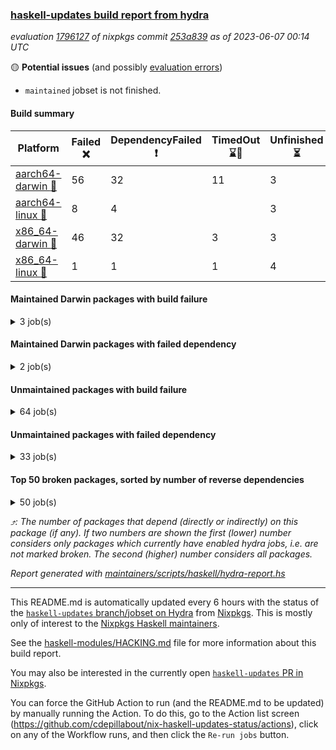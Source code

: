 ### [haskell-updates build report from hydra](https://hydra.nixos.org/jobset/nixpkgs/haskell-updates)
*evaluation [1796127](https://hydra.nixos.org/eval/1796127) of nixpkgs commit [253a839](https://github.com/NixOS/nixpkgs/commits/253a839c4ebbd45d402bbc4318512a5f0d9d5251) as of 2023-06-07 00:14 UTC*

:yellow_circle: **Potential issues** (and possibly [evaluation errors](https://hydra.nixos.org/jobset/nixpkgs/haskell-updates))
  * `maintained` jobset is not finished.

#### Build summary

 | Platform | Failed :x: | DependencyFailed :heavy_exclamation_mark: | TimedOut :hourglass::no_entry_sign: | Unfinished :hourglass_flowing_sand: | Success :heavy_check_mark: | 
 | --- | --- | --- | --- | --- | --- | 
 | [aarch64-darwin :green_apple:](https://hydra.nixos.org/eval/1796127?filter=.aarch64-darwin) | 56 | 32 | 11 | 3 | 6416 | 
 | [aarch64-linux :iphone:](https://hydra.nixos.org/eval/1796127?filter=.aarch64-linux) | 8 | 4 |  | 3 | 6580 | 
 | [x86_64-darwin :apple:](https://hydra.nixos.org/eval/1796127?filter=.x86_64-darwin) | 46 | 32 | 3 | 3 | 6445 | 
 | [x86_64-linux :penguin:](https://hydra.nixos.org/eval/1796127?filter=.x86_64-linux) | 1 | 1 | 1 | 4 | 6629 | 
#### Maintained Darwin packages with build failure
<details><summary>3 job(s) </summary>

- [ ] [gitit](https://hydra.nixos.org/eval/1796127?filter=gitit) @Profpatsch @sternenseemann
  - [[:green_apple::x:]](https://hydra.nixos.org/build/223231305) [[:apple::heavy_check_mark:]](https://hydra.nixos.org/build/223224932) [toplevel](https://hydra.nixos.org/eval/1796127?filter=gitit)
  - [[:green_apple::heavy_check_mark:]](https://hydra.nixos.org/build/223232561) [[:apple::heavy_check_mark:]](https://hydra.nixos.org/build/223235831) [haskellPackages](https://hydra.nixos.org/eval/1796127?filter=haskellPackages.gitit)
</details>

#### Maintained Darwin packages with failed dependency
<details><summary>2 job(s) </summary>

- [ ] [[:green_apple::heavy_exclamation_mark:]](https://hydra.nixos.org/build/223238238) [[:apple::heavy_exclamation_mark:]](https://hydra.nixos.org/build/223241295) [haskellPackages.ghc-vis](https://hydra.nixos.org/eval/1796127?filter=haskellPackages.ghc-vis) @dalpd
- [ ] [[:green_apple::heavy_exclamation_mark:]](https://hydra.nixos.org/build/223237758) [[:apple::heavy_exclamation_mark:]](https://hydra.nixos.org/build/223232386) [haskellPackages.typed-spreadsheet](https://hydra.nixos.org/eval/1796127?filter=haskellPackages.typed-spreadsheet) @Gabriella439
</details>

#### Unmaintained packages with build failure
<details><summary>64 job(s) </summary>

- [ ] [[:green_apple::x:]](https://hydra.nixos.org/build/223224904) [[:iphone::x:]](https://hydra.nixos.org/build/223237227) [[:apple::heavy_check_mark:]](https://hydra.nixos.org/build/223225194) [[:penguin::heavy_check_mark:]](https://hydra.nixos.org/build/223229453) [haskellPackages.hw-simd](https://hydra.nixos.org/eval/1796127?filter=haskellPackages.hw-simd)  :arrow_heading_up: 1 | 8
- [ ] [[:green_apple::x:]](https://hydra.nixos.org/build/223232557) [[:iphone::heavy_check_mark:]](https://hydra.nixos.org/build/223246172) [[:apple::x:]](https://hydra.nixos.org/build/223223347) [[:penguin::heavy_check_mark:]](https://hydra.nixos.org/build/223233101) [haskellPackages.inline-r](https://hydra.nixos.org/eval/1796127?filter=haskellPackages.inline-r)  :arrow_heading_up: 1 | 4
- [ ] [[:green_apple::x:]](https://hydra.nixos.org/build/223223952) [[:iphone::x:]](https://hydra.nixos.org/build/223224407) [[:apple::x:]](https://hydra.nixos.org/build/223237898) [[:penguin::x:]](https://hydra.nixos.org/build/223222399) [haskellPackages.libssh2](https://hydra.nixos.org/eval/1796127?filter=haskellPackages.libssh2)  :arrow_heading_up: 1 | 2
- [ ] [[:green_apple::heavy_check_mark:]](https://hydra.nixos.org/build/223227056) [[:iphone::x:]](https://hydra.nixos.org/build/223243089) [[:apple::heavy_check_mark:]](https://hydra.nixos.org/build/223233281) [[:penguin::heavy_check_mark:]](https://hydra.nixos.org/build/223227761) [haskellPackages.long-double](https://hydra.nixos.org/eval/1796127?filter=haskellPackages.long-double)  :arrow_heading_up: 1 | 2
- [ ] [[:green_apple::x:]](https://hydra.nixos.org/build/223232069) [[:iphone::heavy_check_mark:]](https://hydra.nixos.org/build/223239114) [[:apple::x:]](https://hydra.nixos.org/build/223246223) [[:penguin::heavy_check_mark:]](https://hydra.nixos.org/build/223233350) [haskellPackages.posix-socket](https://hydra.nixos.org/eval/1796127?filter=haskellPackages.posix-socket)  :arrow_heading_up: 1 | 2
- [ ] [[:green_apple::x:]](https://hydra.nixos.org/build/223233907) [[:iphone::heavy_check_mark:]](https://hydra.nixos.org/build/223231318) [[:apple::x:]](https://hydra.nixos.org/build/223238534) [[:penguin::heavy_check_mark:]](https://hydra.nixos.org/build/223244981) [haskellPackages.gi-gdkx11](https://hydra.nixos.org/eval/1796127?filter=haskellPackages.gi-gdkx11)  :arrow_heading_up: 1 | 1
- [ ] [[:green_apple::heavy_check_mark:]](https://hydra.nixos.org/build/223227172) [[:iphone::x:]](https://hydra.nixos.org/build/223236701) [[:apple::heavy_check_mark:]](https://hydra.nixos.org/build/223224081) [[:penguin::heavy_check_mark:]](https://hydra.nixos.org/build/223238556) [haskellPackages.nlopt-haskell](https://hydra.nixos.org/eval/1796127?filter=haskellPackages.nlopt-haskell)  :arrow_heading_up: 1 | 1
- [ ] [[:green_apple::x:]](https://hydra.nixos.org/build/223241937) [[:iphone::heavy_check_mark:]](https://hydra.nixos.org/build/223240689) [[:apple::x:]](https://hydra.nixos.org/build/223242690) [[:penguin::heavy_check_mark:]](https://hydra.nixos.org/build/223245040) [haskellPackages.openal-ffi](https://hydra.nixos.org/eval/1796127?filter=haskellPackages.openal-ffi)  :arrow_heading_up: 1 | 1
- [ ] [[:apple::x:]](https://hydra.nixos.org/build/223241910) [[:penguin::heavy_check_mark:]](https://hydra.nixos.org/build/223226766) [haskellPackages.swisstable](https://hydra.nixos.org/eval/1796127?filter=haskellPackages.swisstable)  :arrow_heading_up: 1 | 1
- [ ] [[:green_apple::heavy_check_mark:]](https://hydra.nixos.org/build/223234712) [[:iphone::x:]](https://hydra.nixos.org/build/223224807) [[:apple::heavy_check_mark:]](https://hydra.nixos.org/build/223235613) [[:penguin::heavy_check_mark:]](https://hydra.nixos.org/build/223230251) [haskellPackages.freetype2](https://hydra.nixos.org/eval/1796127?filter=haskellPackages.freetype2)  :arrow_heading_up: 0 | 11
- [ ] [[:green_apple::x:]](https://hydra.nixos.org/build/223245646) [[:iphone::heavy_check_mark:]](https://hydra.nixos.org/build/223235009) [[:apple::x:]](https://hydra.nixos.org/build/223222495) [[:penguin::heavy_check_mark:]](https://hydra.nixos.org/build/223229868) [haskellPackages.llvm-tf](https://hydra.nixos.org/eval/1796127?filter=haskellPackages.llvm-tf)  :arrow_heading_up: 0 | 6
- [ ] [[:green_apple::x:]](https://hydra.nixos.org/build/223242425) [[:iphone::heavy_check_mark:]](https://hydra.nixos.org/build/223237940) [[:apple::x:]](https://hydra.nixos.org/build/223246411) [[:penguin::heavy_check_mark:]](https://hydra.nixos.org/build/223223156) [haskellPackages.pipes-zlib](https://hydra.nixos.org/eval/1796127?filter=haskellPackages.pipes-zlib)  :arrow_heading_up: 0 | 5
- [ ] [[:green_apple::x:]](https://hydra.nixos.org/build/223236181) [[:iphone::heavy_check_mark:]](https://hydra.nixos.org/build/223238183) [[:apple::heavy_check_mark:]](https://hydra.nixos.org/build/223233022) [[:penguin::heavy_check_mark:]](https://hydra.nixos.org/build/223243001) [haskellPackages.folds](https://hydra.nixos.org/eval/1796127?filter=haskellPackages.folds)  :arrow_heading_up: 0 | 3
- [ ] [[:green_apple::x:]](https://hydra.nixos.org/build/223227531) [[:iphone::x:]](https://hydra.nixos.org/build/223235419) [[:apple::heavy_check_mark:]](https://hydra.nixos.org/build/223224643) [[:penguin::heavy_check_mark:]](https://hydra.nixos.org/build/223234321) [haskellPackages.picosat](https://hydra.nixos.org/eval/1796127?filter=haskellPackages.picosat)  :arrow_heading_up: 0 | 3
- [ ] [[:green_apple::x:]](https://hydra.nixos.org/build/223233111) [[:iphone::heavy_check_mark:]](https://hydra.nixos.org/build/223240978) [[:apple::heavy_check_mark:]](https://hydra.nixos.org/build/223232330) [[:penguin::heavy_check_mark:]](https://hydra.nixos.org/build/223241187) [haskellPackages.LibZip](https://hydra.nixos.org/eval/1796127?filter=haskellPackages.LibZip)  :arrow_heading_up: 0 | 2
- [ ] [[:green_apple::heavy_check_mark:]](https://hydra.nixos.org/build/223235882) [[:iphone::heavy_check_mark:]](https://hydra.nixos.org/build/223233652) [[:apple::x:]](https://hydra.nixos.org/build/223225676) [[:penguin::heavy_check_mark:]](https://hydra.nixos.org/build/223233150) [haskellPackages.quic](https://hydra.nixos.org/eval/1796127?filter=haskellPackages.quic)  :arrow_heading_up: 0 | 2
- [ ] [[:green_apple::x:]](https://hydra.nixos.org/build/223223846) [[:iphone::heavy_check_mark:]](https://hydra.nixos.org/build/223224985) [[:apple::heavy_check_mark:]](https://hydra.nixos.org/build/223240603) [[:penguin::heavy_check_mark:]](https://hydra.nixos.org/build/223240642) [haskellPackages.rocksdb-haskell](https://hydra.nixos.org/eval/1796127?filter=haskellPackages.rocksdb-haskell)  :arrow_heading_up: 0 | 2
- [ ] [[:green_apple::x:]](https://hydra.nixos.org/build/223222830) [[:iphone::heavy_check_mark:]](https://hydra.nixos.org/build/223242385) [[:apple::x:]](https://hydra.nixos.org/build/223235762) [[:penguin::heavy_check_mark:]](https://hydra.nixos.org/build/223239920) [haskellPackages.hamid](https://hydra.nixos.org/eval/1796127?filter=haskellPackages.hamid)  :arrow_heading_up: 0 | 1
- [ ] [[:green_apple::heavy_check_mark:]](https://hydra.nixos.org/build/223235404) [[:iphone::heavy_check_mark:]](https://hydra.nixos.org/build/223249099) [[:apple::x:]](https://hydra.nixos.org/build/223232922) [[:penguin::heavy_check_mark:]](https://hydra.nixos.org/build/223225144) [haskellPackages.hmatrix-morpheus](https://hydra.nixos.org/eval/1796127?filter=haskellPackages.hmatrix-morpheus)  :arrow_heading_up: 0 | 1
- [ ] [[:green_apple::x:]](https://hydra.nixos.org/build/223249047) [[:iphone::heavy_check_mark:]](https://hydra.nixos.org/build/223231692) [[:apple::x:]](https://hydra.nixos.org/build/223231208) [[:penguin::heavy_check_mark:]](https://hydra.nixos.org/build/223249310) [haskellPackages.huckleberry](https://hydra.nixos.org/eval/1796127?filter=haskellPackages.huckleberry)  :arrow_heading_up: 0 | 1
- [ ] [[:green_apple::x:]](https://hydra.nixos.org/build/223242312) [[:iphone::heavy_check_mark:]](https://hydra.nixos.org/build/223242844) [[:apple::x:]](https://hydra.nixos.org/build/223233331) [[:penguin::heavy_check_mark:]](https://hydra.nixos.org/build/223245314) [haskellPackages.select](https://hydra.nixos.org/eval/1796127?filter=haskellPackages.select)  :arrow_heading_up: 0 | 1
- [ ] [[:green_apple::x:]](https://hydra.nixos.org/build/223241281) [[:iphone::heavy_check_mark:]](https://hydra.nixos.org/build/223231894) [[:apple::x:]](https://hydra.nixos.org/build/223238835) [[:penguin::heavy_check_mark:]](https://hydra.nixos.org/build/223246538) [haskellPackages.sysinfo](https://hydra.nixos.org/eval/1796127?filter=haskellPackages.sysinfo)  :arrow_heading_up: 0 | 1
- [ ] [[:green_apple::heavy_check_mark:]](https://hydra.nixos.org/build/223234256) [[:iphone::heavy_check_mark:]](https://hydra.nixos.org/build/223227762) [[:apple::x:]](https://hydra.nixos.org/build/223229133) [[:penguin::heavy_check_mark:]](https://hydra.nixos.org/build/223236134) [haskellPackages.FractalArt](https://hydra.nixos.org/eval/1796127?filter=haskellPackages.FractalArt) 
- [ ] [[:green_apple::heavy_check_mark:]](https://hydra.nixos.org/build/223247097) [[:iphone::x:]](https://hydra.nixos.org/build/223247134) [[:apple::heavy_check_mark:]](https://hydra.nixos.org/build/223224626) [[:penguin::heavy_check_mark:]](https://hydra.nixos.org/build/223228947) [haskellPackages.HsASA](https://hydra.nixos.org/eval/1796127?filter=haskellPackages.HsASA) 
- [ ] [[:green_apple::x:]](https://hydra.nixos.org/build/223226029) [[:iphone::heavy_check_mark:]](https://hydra.nixos.org/build/223223949) [[:apple::x:]](https://hydra.nixos.org/build/223248294) [[:penguin::heavy_check_mark:]](https://hydra.nixos.org/build/223236857) [haskellPackages.al](https://hydra.nixos.org/eval/1796127?filter=haskellPackages.al) 
- [ ] [[:green_apple::x:]](https://hydra.nixos.org/build/223239759) [[:iphone::heavy_check_mark:]](https://hydra.nixos.org/build/223234270) [[:apple::heavy_check_mark:]](https://hydra.nixos.org/build/223231624) [[:penguin::heavy_check_mark:]](https://hydra.nixos.org/build/223238615) [haskellPackages.env-extra](https://hydra.nixos.org/eval/1796127?filter=haskellPackages.env-extra) 
- [ ] [[:green_apple::x:]](https://hydra.nixos.org/build/223243788) [[:iphone::heavy_check_mark:]](https://hydra.nixos.org/build/223236921) [[:apple::x:]](https://hydra.nixos.org/build/223248610) [[:penguin::heavy_check_mark:]](https://hydra.nixos.org/build/223224372) [haskellPackages.epub-tools](https://hydra.nixos.org/eval/1796127?filter=haskellPackages.epub-tools) 
- [ ] [[:green_apple::x:]](https://hydra.nixos.org/build/223238325) [[:iphone::heavy_check_mark:]](https://hydra.nixos.org/build/223224440) [[:apple::heavy_check_mark:]](https://hydra.nixos.org/build/223234729) [[:penguin::heavy_check_mark:]](https://hydra.nixos.org/build/223223909) [haskellPackages.executable-hash](https://hydra.nixos.org/eval/1796127?filter=haskellPackages.executable-hash) 
- [ ] [[:green_apple::x:]](https://hydra.nixos.org/build/223241919) [[:iphone::heavy_check_mark:]](https://hydra.nixos.org/build/223233967) [[:apple::x:]](https://hydra.nixos.org/build/223240148) [[:penguin::heavy_check_mark:]](https://hydra.nixos.org/build/223247035) [haskellPackages.float128](https://hydra.nixos.org/eval/1796127?filter=haskellPackages.float128) 
- [ ] [[:green_apple::x:]](https://hydra.nixos.org/build/223241893) [[:iphone::heavy_check_mark:]](https://hydra.nixos.org/build/223235532) [[:apple::x:]](https://hydra.nixos.org/build/223226414) [[:penguin::heavy_check_mark:]](https://hydra.nixos.org/build/223245624) [haskellPackages.fudgets](https://hydra.nixos.org/eval/1796127?filter=haskellPackages.fudgets) 
- [ ] [[:green_apple::x:]](https://hydra.nixos.org/build/223241642) [[:iphone::heavy_check_mark:]](https://hydra.nixos.org/build/223242452) [[:apple::x:]](https://hydra.nixos.org/build/223222703) [[:penguin::heavy_check_mark:]](https://hydra.nixos.org/build/223247092) [haskellPackages.gerrit](https://hydra.nixos.org/eval/1796127?filter=haskellPackages.gerrit) 
- [ ] [[:green_apple::x:]](https://hydra.nixos.org/build/223242627) [[:apple::x:]](https://hydra.nixos.org/build/223223586) [haskellPackages.gi-gtkosxapplication](https://hydra.nixos.org/eval/1796127?filter=haskellPackages.gi-gtkosxapplication) 
- [ ] [[:green_apple::x:]](https://hydra.nixos.org/build/223224701) [[:iphone::heavy_check_mark:]](https://hydra.nixos.org/build/223232380) [[:apple::x:]](https://hydra.nixos.org/build/223239865) [[:penguin::heavy_check_mark:]](https://hydra.nixos.org/build/223247584) [haskellPackages.highlight](https://hydra.nixos.org/eval/1796127?filter=haskellPackages.highlight) 
- [ ] [[:green_apple::x:]](https://hydra.nixos.org/build/223245599) [[:iphone::heavy_check_mark:]](https://hydra.nixos.org/build/223237958) [[:apple::x:]](https://hydra.nixos.org/build/223243018) [[:penguin::heavy_check_mark:]](https://hydra.nixos.org/build/223226255) [haskellPackages.hinotify-conduit](https://hydra.nixos.org/eval/1796127?filter=haskellPackages.hinotify-conduit) 
- [ ] [[:green_apple::x:]](https://hydra.nixos.org/build/223246441) [[:iphone::heavy_check_mark:]](https://hydra.nixos.org/build/223247044) [[:apple::x:]](https://hydra.nixos.org/build/223234201) [[:penguin::heavy_check_mark:]](https://hydra.nixos.org/build/223234375) [haskellPackages.hsshellscript](https://hydra.nixos.org/eval/1796127?filter=haskellPackages.hsshellscript) 
- [ ] [[:green_apple::x:]](https://hydra.nixos.org/build/223228571) [[:iphone::heavy_check_mark:]](https://hydra.nixos.org/build/223235989) [[:apple::x:]](https://hydra.nixos.org/build/223230154) [[:penguin::heavy_check_mark:]](https://hydra.nixos.org/build/223226522) [haskellPackages.hssourceinfo](https://hydra.nixos.org/eval/1796127?filter=haskellPackages.hssourceinfo) 
- [ ] [[:green_apple::x:]](https://hydra.nixos.org/build/223246864) [[:iphone::heavy_check_mark:]](https://hydra.nixos.org/build/223233299) [[:apple::x:]](https://hydra.nixos.org/build/223232865) [[:penguin::heavy_check_mark:]](https://hydra.nixos.org/build/223245049) [haskellPackages.hunspell-hs](https://hydra.nixos.org/eval/1796127?filter=haskellPackages.hunspell-hs) 
- [ ] [[:apple::x:]](https://hydra.nixos.org/build/223234233) [[:penguin::heavy_check_mark:]](https://hydra.nixos.org/build/223244475) [haskellPackages.inline-asm](https://hydra.nixos.org/eval/1796127?filter=haskellPackages.inline-asm) 
- [ ] [[:green_apple::x:]](https://hydra.nixos.org/build/223230887) [[:iphone::heavy_check_mark:]](https://hydra.nixos.org/build/223246836) [[:apple::x:]](https://hydra.nixos.org/build/223240445) [[:penguin::heavy_check_mark:]](https://hydra.nixos.org/build/223224234) [haskellPackages.interprocess](https://hydra.nixos.org/eval/1796127?filter=haskellPackages.interprocess) 
- [ ] [[:green_apple::x:]](https://hydra.nixos.org/build/223222706) [[:iphone::heavy_check_mark:]](https://hydra.nixos.org/build/223240527) [[:apple::x:]](https://hydra.nixos.org/build/223247631) [[:penguin::heavy_check_mark:]](https://hydra.nixos.org/build/223229276) [haskellPackages.ipcvar](https://hydra.nixos.org/eval/1796127?filter=haskellPackages.ipcvar) 
- [ ] [[:green_apple::x:]](https://hydra.nixos.org/build/223248027) [[:apple::x:]](https://hydra.nixos.org/build/223234852) [haskellPackages.kqueue](https://hydra.nixos.org/eval/1796127?filter=haskellPackages.kqueue) 
- [ ] [[:green_apple::x:]](https://hydra.nixos.org/build/223234285) [[:iphone::heavy_check_mark:]](https://hydra.nixos.org/build/223239660) [[:apple::heavy_check_mark:]](https://hydra.nixos.org/build/223242836) [[:penguin::heavy_check_mark:]](https://hydra.nixos.org/build/223237745) [haskellPackages.leveldb-haskell-fork](https://hydra.nixos.org/eval/1796127?filter=haskellPackages.leveldb-haskell-fork) 
- [ ] [[:green_apple::x:]](https://hydra.nixos.org/build/223241627) [[:iphone::heavy_check_mark:]](https://hydra.nixos.org/build/223226782) [[:apple::x:]](https://hydra.nixos.org/build/223232602) [[:penguin::heavy_check_mark:]](https://hydra.nixos.org/build/223222272) [haskellPackages.linux-framebuffer](https://hydra.nixos.org/eval/1796127?filter=haskellPackages.linux-framebuffer) 
- [ ] [[:green_apple::x:]](https://hydra.nixos.org/build/223230236) [[:iphone::heavy_check_mark:]](https://hydra.nixos.org/build/223241190) [[:apple::x:]](https://hydra.nixos.org/build/223224743) [[:penguin::heavy_check_mark:]](https://hydra.nixos.org/build/223232953) [haskellPackages.mediawiki2latex](https://hydra.nixos.org/eval/1796127?filter=haskellPackages.mediawiki2latex) 
- [ ] [[:green_apple::x:]](https://hydra.nixos.org/build/223240967) [[:iphone::heavy_check_mark:]](https://hydra.nixos.org/build/223238783) [[:apple::x:]](https://hydra.nixos.org/build/223236990) [[:penguin::heavy_check_mark:]](https://hydra.nixos.org/build/223245683) [haskellPackages.memzero](https://hydra.nixos.org/eval/1796127?filter=haskellPackages.memzero) 
- [ ] [[:green_apple::x:]](https://hydra.nixos.org/build/223249343) [[:iphone::heavy_check_mark:]](https://hydra.nixos.org/build/223235502) [[:apple::x:]](https://hydra.nixos.org/build/223243440) [[:penguin::heavy_check_mark:]](https://hydra.nixos.org/build/223233630) [haskellPackages.nix-serve-ng](https://hydra.nixos.org/eval/1796127?filter=haskellPackages.nix-serve-ng) 
- [ ] [[:green_apple::x:]](https://hydra.nixos.org/build/223239768) [[:iphone::heavy_check_mark:]](https://hydra.nixos.org/build/223242091) [[:apple::heavy_check_mark:]](https://hydra.nixos.org/build/223238816) [[:penguin::heavy_check_mark:]](https://hydra.nixos.org/build/223230595) [haskellPackages.perceptual-hash](https://hydra.nixos.org/eval/1796127?filter=haskellPackages.perceptual-hash) 
- [ ] [[:green_apple::x:]](https://hydra.nixos.org/build/223231942) [[:iphone::heavy_check_mark:]](https://hydra.nixos.org/build/223244419) [[:apple::heavy_check_mark:]](https://hydra.nixos.org/build/223246437) [[:penguin::heavy_check_mark:]](https://hydra.nixos.org/build/223247938) [haskellPackages.persistent-pagination](https://hydra.nixos.org/eval/1796127?filter=haskellPackages.persistent-pagination) 
- [ ] [[:green_apple::x:]](https://hydra.nixos.org/build/223242115) [[:iphone::heavy_check_mark:]](https://hydra.nixos.org/build/223239423) [[:apple::x:]](https://hydra.nixos.org/build/223245724) [[:penguin::heavy_check_mark:]](https://hydra.nixos.org/build/223246289) [haskellPackages.phatsort](https://hydra.nixos.org/eval/1796127?filter=haskellPackages.phatsort) 
- [ ] [[:green_apple::x:]](https://hydra.nixos.org/build/223229323) [[:iphone::heavy_check_mark:]](https://hydra.nixos.org/build/223229865) [[:apple::x:]](https://hydra.nixos.org/build/223231569) [[:penguin::heavy_check_mark:]](https://hydra.nixos.org/build/223228183) [haskellPackages.ping-wrapper](https://hydra.nixos.org/eval/1796127?filter=haskellPackages.ping-wrapper) 
- [ ] [[:green_apple::x:]](https://hydra.nixos.org/build/223236091) [[:iphone::heavy_check_mark:]](https://hydra.nixos.org/build/223224823) [[:apple::x:]](https://hydra.nixos.org/build/223238831) [[:penguin::heavy_check_mark:]](https://hydra.nixos.org/build/223238769) [haskellPackages.posix-timer](https://hydra.nixos.org/eval/1796127?filter=haskellPackages.posix-timer) 
- [ ] [[:green_apple::x:]](https://hydra.nixos.org/build/223225838) [[:iphone::heavy_check_mark:]](https://hydra.nixos.org/build/223230062) [[:apple::x:]](https://hydra.nixos.org/build/223226518) [[:penguin::heavy_check_mark:]](https://hydra.nixos.org/build/223238011) [haskellPackages.procex](https://hydra.nixos.org/eval/1796127?filter=haskellPackages.procex) 
- [ ] [[:green_apple::x:]](https://hydra.nixos.org/build/223224630) [[:iphone::heavy_check_mark:]](https://hydra.nixos.org/build/223244070) [[:apple::x:]](https://hydra.nixos.org/build/223240853) [[:penguin::heavy_check_mark:]](https://hydra.nixos.org/build/223237480) [haskellPackages.pthread](https://hydra.nixos.org/eval/1796127?filter=haskellPackages.pthread) 
- [ ] [[:green_apple::x:]](https://hydra.nixos.org/build/223240827) [[:iphone::heavy_check_mark:]](https://hydra.nixos.org/build/223236064) [[:apple::x:]](https://hydra.nixos.org/build/223247778) [[:penguin::heavy_check_mark:]](https://hydra.nixos.org/build/223226069) [haskellPackages.sandwich-webdriver](https://hydra.nixos.org/eval/1796127?filter=haskellPackages.sandwich-webdriver) 
- [ ] [[:green_apple::x:]](https://hydra.nixos.org/build/223222259) [[:iphone::heavy_check_mark:]](https://hydra.nixos.org/build/223242132) [[:apple::x:]](https://hydra.nixos.org/build/223234438) [[:penguin::heavy_check_mark:]](https://hydra.nixos.org/build/223245230) [haskellPackages.servant-serialization](https://hydra.nixos.org/eval/1796127?filter=haskellPackages.servant-serialization) 
- [ ] [[:green_apple::x:]](https://hydra.nixos.org/build/223241850) [[:iphone::heavy_check_mark:]](https://hydra.nixos.org/build/223222530) [[:apple::heavy_check_mark:]](https://hydra.nixos.org/build/223231737) [[:penguin::heavy_check_mark:]](https://hydra.nixos.org/build/223246998) [haskellPackages.shared-memory](https://hydra.nixos.org/eval/1796127?filter=haskellPackages.shared-memory) 
- [ ] [[:green_apple::x:]](https://hydra.nixos.org/build/223237681) [[:iphone::heavy_check_mark:]](https://hydra.nixos.org/build/223238204) [[:apple::x:]](https://hydra.nixos.org/build/223248825) [[:penguin::heavy_check_mark:]](https://hydra.nixos.org/build/223245988) [haskellPackages.tailfile-hinotify](https://hydra.nixos.org/eval/1796127?filter=haskellPackages.tailfile-hinotify) 
- [ ] [[:green_apple::x:]](https://hydra.nixos.org/build/223229014) [[:iphone::heavy_check_mark:]](https://hydra.nixos.org/build/223235450) [[:apple::heavy_check_mark:]](https://hydra.nixos.org/build/223240186) [[:penguin::heavy_check_mark:]](https://hydra.nixos.org/build/223226002) [haskellPackages.tdlib](https://hydra.nixos.org/eval/1796127?filter=haskellPackages.tdlib) 
- [ ] [[:green_apple::x:]](https://hydra.nixos.org/build/223222897) [[:iphone::heavy_check_mark:]](https://hydra.nixos.org/build/223249383) [[:apple::heavy_check_mark:]](https://hydra.nixos.org/build/223228843) [[:penguin::heavy_check_mark:]](https://hydra.nixos.org/build/223241437) [tests.haskell.writers](https://hydra.nixos.org/eval/1796127?filter=tests.haskell.writers) 
- [ ] [[:green_apple::x:]](https://hydra.nixos.org/build/223237091) [[:iphone::x:]](https://hydra.nixos.org/build/223232046) [[:apple::heavy_check_mark:]](https://hydra.nixos.org/build/223244692) [[:penguin::heavy_check_mark:]](https://hydra.nixos.org/build/223227501) [haskellPackages.x86-64bit](https://hydra.nixos.org/eval/1796127?filter=haskellPackages.x86-64bit) 
- [ ] [[:green_apple::x:]](https://hydra.nixos.org/build/223235092) [[:iphone::heavy_check_mark:]](https://hydra.nixos.org/build/223245145) [[:apple::x:]](https://hydra.nixos.org/build/223241682) [[:penguin::heavy_check_mark:]](https://hydra.nixos.org/build/223241891) [haskellPackages.xmonad-utils](https://hydra.nixos.org/eval/1796127?filter=haskellPackages.xmonad-utils) 
- [ ] [[:green_apple::x:]](https://hydra.nixos.org/build/223239220) [[:iphone::heavy_check_mark:]](https://hydra.nixos.org/build/223245939) [[:apple::x:]](https://hydra.nixos.org/build/223226445) [[:penguin::heavy_check_mark:]](https://hydra.nixos.org/build/223238064) [haskellPackages.yoga](https://hydra.nixos.org/eval/1796127?filter=haskellPackages.yoga) 
- [ ] [[:green_apple::x:]](https://hydra.nixos.org/build/223246214) [[:iphone::heavy_check_mark:]](https://hydra.nixos.org/build/223239480) [[:apple::x:]](https://hydra.nixos.org/build/223225570) [[:penguin::heavy_check_mark:]](https://hydra.nixos.org/build/223239535) [haskellPackages.zot](https://hydra.nixos.org/eval/1796127?filter=haskellPackages.zot) 
- [ ] [[:green_apple::x:]](https://hydra.nixos.org/build/223233571) [[:iphone::heavy_check_mark:]](https://hydra.nixos.org/build/223228619) [[:apple::x:]](https://hydra.nixos.org/build/223230737) [[:penguin::heavy_check_mark:]](https://hydra.nixos.org/build/223247643) [haskellPackages.zxcvbn-c](https://hydra.nixos.org/eval/1796127?filter=haskellPackages.zxcvbn-c) 
</details>

#### Unmaintained packages with failed dependency
<details><summary>33 job(s) </summary>

- [ ] [[:green_apple::heavy_exclamation_mark:]](https://hydra.nixos.org/build/223245548) [[:iphone::heavy_check_mark:]](https://hydra.nixos.org/build/223243510) [[:apple::heavy_exclamation_mark:]](https://hydra.nixos.org/build/223233377) [[:penguin::heavy_check_mark:]](https://hydra.nixos.org/build/223241721) [haskellPackages.gio](https://hydra.nixos.org/eval/1796127?filter=haskellPackages.gio)  :arrow_heading_up: 19 | 142
- [ ] [[:green_apple::heavy_exclamation_mark:]](https://hydra.nixos.org/build/223249304) [[:iphone::heavy_check_mark:]](https://hydra.nixos.org/build/223235662) [[:apple::heavy_exclamation_mark:]](https://hydra.nixos.org/build/223227818) [[:penguin::heavy_check_mark:]](https://hydra.nixos.org/build/223232008) [haskellPackages.gtk](https://hydra.nixos.org/eval/1796127?filter=haskellPackages.gtk)  :arrow_heading_up: 11 | 117
- [ ] [[:green_apple::heavy_exclamation_mark:]](https://hydra.nixos.org/build/223233576) [[:iphone::heavy_check_mark:]](https://hydra.nixos.org/build/223228765) [[:apple::heavy_exclamation_mark:]](https://hydra.nixos.org/build/223224195) [[:penguin::heavy_check_mark:]](https://hydra.nixos.org/build/223241423) [haskellPackages.gtk3](https://hydra.nixos.org/eval/1796127?filter=haskellPackages.gtk3)  :arrow_heading_up: 6 | 27
- [ ] [[:green_apple::heavy_exclamation_mark:]](https://hydra.nixos.org/build/223247394) [[:iphone::heavy_check_mark:]](https://hydra.nixos.org/build/223238628) [[:apple::heavy_exclamation_mark:]](https://hydra.nixos.org/build/223227987) [[:penguin::heavy_check_mark:]](https://hydra.nixos.org/build/223246301) [haskellPackages.diagrams-gtk](https://hydra.nixos.org/eval/1796127?filter=haskellPackages.diagrams-gtk)  :arrow_heading_up: 1 | 5
- [ ] [[:green_apple::heavy_exclamation_mark:]](https://hydra.nixos.org/build/223232264) [[:iphone::heavy_check_mark:]](https://hydra.nixos.org/build/223247673) [[:apple::heavy_exclamation_mark:]](https://hydra.nixos.org/build/223224338) [[:penguin::heavy_check_mark:]](https://hydra.nixos.org/build/223230924) [haskellPackages.libnotify](https://hydra.nixos.org/eval/1796127?filter=haskellPackages.libnotify)  :arrow_heading_up: 1 | 2
- [ ] [[:green_apple::heavy_exclamation_mark:]](https://hydra.nixos.org/build/223233945) [[:iphone::heavy_check_mark:]](https://hydra.nixos.org/build/223242986) [[:apple::heavy_exclamation_mark:]](https://hydra.nixos.org/build/223234631) [[:penguin::heavy_check_mark:]](https://hydra.nixos.org/build/223226371) [haskellPackages.xdot](https://hydra.nixos.org/eval/1796127?filter=haskellPackages.xdot)  :arrow_heading_up: 1 | 1
- [ ] [[:green_apple::heavy_exclamation_mark:]](https://hydra.nixos.org/build/223243109) [[:iphone::heavy_exclamation_mark:]](https://hydra.nixos.org/build/223240073) [[:apple::heavy_check_mark:]](https://hydra.nixos.org/build/223233315) [[:penguin::heavy_check_mark:]](https://hydra.nixos.org/build/223241426) [haskellPackages.hw-dsv](https://hydra.nixos.org/eval/1796127?filter=haskellPackages.hw-dsv)  :arrow_heading_up: 0 | 3
- [ ] [[:green_apple::heavy_exclamation_mark:]](https://hydra.nixos.org/build/223231563) [[:iphone::heavy_check_mark:]](https://hydra.nixos.org/build/223224709) [[:apple::heavy_exclamation_mark:]](https://hydra.nixos.org/build/223243338) [[:penguin::heavy_check_mark:]](https://hydra.nixos.org/build/223238156) [haskellPackages.Chart-gtk](https://hydra.nixos.org/eval/1796127?filter=haskellPackages.Chart-gtk)  :arrow_heading_up: 0 | 2
- [ ] [[:green_apple::heavy_exclamation_mark:]](https://hydra.nixos.org/build/223227961) [[:iphone::heavy_check_mark:]](https://hydra.nixos.org/build/223232063) [[:apple::heavy_exclamation_mark:]](https://hydra.nixos.org/build/223233309) [[:penguin::heavy_check_mark:]](https://hydra.nixos.org/build/223224564) [haskellPackages.gtk-largeTreeStore](https://hydra.nixos.org/eval/1796127?filter=haskellPackages.gtk-largeTreeStore)  :arrow_heading_up: 0 | 1
- [ ] [[:green_apple::heavy_exclamation_mark:]](https://hydra.nixos.org/build/223234848) [[:iphone::heavy_check_mark:]](https://hydra.nixos.org/build/223240358) [[:apple::heavy_exclamation_mark:]](https://hydra.nixos.org/build/223233723) [[:penguin::heavy_check_mark:]](https://hydra.nixos.org/build/223222879) [haskellPackages.network-dns](https://hydra.nixos.org/eval/1796127?filter=haskellPackages.network-dns)  :arrow_heading_up: 0 | 1
- [ ] [[:green_apple::heavy_exclamation_mark:]](https://hydra.nixos.org/build/223225928) [[:iphone::heavy_check_mark:]](https://hydra.nixos.org/build/223223944) [[:apple::heavy_exclamation_mark:]](https://hydra.nixos.org/build/223237026) [[:penguin::heavy_check_mark:]](https://hydra.nixos.org/build/223232507) [haskellPackages.Chart-gtk3](https://hydra.nixos.org/eval/1796127?filter=haskellPackages.Chart-gtk3) 
- [ ] [[:green_apple::heavy_exclamation_mark:]](https://hydra.nixos.org/build/223246179) [[:iphone::heavy_check_mark:]](https://hydra.nixos.org/build/223233546) [[:apple::heavy_exclamation_mark:]](https://hydra.nixos.org/build/223243267) [[:penguin::heavy_check_mark:]](https://hydra.nixos.org/build/223233518) [haskellPackages.Chart-tests](https://hydra.nixos.org/eval/1796127?filter=haskellPackages.Chart-tests) 
- [ ] [[:green_apple::heavy_exclamation_mark:]](https://hydra.nixos.org/build/223230566) [[:iphone::heavy_check_mark:]](https://hydra.nixos.org/build/223234784) [[:apple::heavy_exclamation_mark:]](https://hydra.nixos.org/build/223233079) [[:penguin::heavy_check_mark:]](https://hydra.nixos.org/build/223247297) [haskellPackages.H](https://hydra.nixos.org/eval/1796127?filter=haskellPackages.H) 
- [ ] [[:green_apple::heavy_exclamation_mark:]](https://hydra.nixos.org/build/223227868) [[:iphone::heavy_check_mark:]](https://hydra.nixos.org/build/223233046) [[:apple::heavy_exclamation_mark:]](https://hydra.nixos.org/build/223233687) [[:penguin::heavy_check_mark:]](https://hydra.nixos.org/build/223232740) [haskellPackages.cairo-appbase](https://hydra.nixos.org/eval/1796127?filter=haskellPackages.cairo-appbase) 
- [ ] [[:green_apple::heavy_exclamation_mark:]](https://hydra.nixos.org/build/223246809) [[:iphone::heavy_check_mark:]](https://hydra.nixos.org/build/223245868) [[:apple::heavy_exclamation_mark:]](https://hydra.nixos.org/build/223223562) [[:penguin::heavy_check_mark:]](https://hydra.nixos.org/build/223237418) [haskellPackages.gtk-jsinput](https://hydra.nixos.org/eval/1796127?filter=haskellPackages.gtk-jsinput) 
- [ ] [[:green_apple::heavy_exclamation_mark:]](https://hydra.nixos.org/build/223224524) [[:apple::heavy_exclamation_mark:]](https://hydra.nixos.org/build/223240065) [haskellPackages.gtk-mac-integration](https://hydra.nixos.org/eval/1796127?filter=haskellPackages.gtk-mac-integration) 
- [ ] [[:green_apple::heavy_exclamation_mark:]](https://hydra.nixos.org/build/223241143) [[:iphone::heavy_check_mark:]](https://hydra.nixos.org/build/223228831) [[:apple::heavy_exclamation_mark:]](https://hydra.nixos.org/build/223235544) [[:penguin::heavy_check_mark:]](https://hydra.nixos.org/build/223246022) [haskellPackages.gtk-simple-list-view](https://hydra.nixos.org/eval/1796127?filter=haskellPackages.gtk-simple-list-view) 
- [ ] [[:green_apple::heavy_exclamation_mark:]](https://hydra.nixos.org/build/223233477) [[:iphone::heavy_check_mark:]](https://hydra.nixos.org/build/223223340) [[:apple::heavy_exclamation_mark:]](https://hydra.nixos.org/build/223237908) [[:penguin::heavy_check_mark:]](https://hydra.nixos.org/build/223227078) [haskellPackages.gtk-toggle-button-list](https://hydra.nixos.org/eval/1796127?filter=haskellPackages.gtk-toggle-button-list) 
- [ ] [[:green_apple::heavy_exclamation_mark:]](https://hydra.nixos.org/build/223231928) [[:iphone::heavy_check_mark:]](https://hydra.nixos.org/build/223227858) [[:apple::heavy_exclamation_mark:]](https://hydra.nixos.org/build/223233346) [[:penguin::heavy_check_mark:]](https://hydra.nixos.org/build/223243073) [haskellPackages.gtk-traymanager](https://hydra.nixos.org/eval/1796127?filter=haskellPackages.gtk-traymanager) 
- [ ] [[:green_apple::heavy_exclamation_mark:]](https://hydra.nixos.org/build/223246341) [[:apple::heavy_exclamation_mark:]](https://hydra.nixos.org/build/223227688) [haskellPackages.gtk3-mac-integration](https://hydra.nixos.org/eval/1796127?filter=haskellPackages.gtk3-mac-integration) 
- [ ] [[:green_apple::heavy_exclamation_mark:]](https://hydra.nixos.org/build/223246546) [[:iphone::heavy_check_mark:]](https://hydra.nixos.org/build/223241456) [[:apple::heavy_exclamation_mark:]](https://hydra.nixos.org/build/223241016) [[:penguin::heavy_check_mark:]](https://hydra.nixos.org/build/223237444) [haskellPackages.hXmixer](https://hydra.nixos.org/eval/1796127?filter=haskellPackages.hXmixer) 
- [ ] [[:green_apple::heavy_check_mark:]](https://hydra.nixos.org/build/223249389) [[:iphone::heavy_exclamation_mark:]](https://hydra.nixos.org/build/223242013) [[:apple::heavy_check_mark:]](https://hydra.nixos.org/build/223228276) [[:penguin::heavy_check_mark:]](https://hydra.nixos.org/build/223223810) [haskellPackages.hmatrix-nlopt](https://hydra.nixos.org/eval/1796127?filter=haskellPackages.hmatrix-nlopt) 
- [ ] [[:apple::heavy_exclamation_mark:]](https://hydra.nixos.org/build/223243220) [[:penguin::heavy_check_mark:]](https://hydra.nixos.org/build/223236936) [haskellPackages.hs-swisstable-hashtables-class](https://hydra.nixos.org/eval/1796127?filter=haskellPackages.hs-swisstable-hashtables-class) 
- [ ] [[:green_apple::heavy_exclamation_mark:]](https://hydra.nixos.org/build/223225225) [[:iphone::heavy_check_mark:]](https://hydra.nixos.org/build/223241630) [[:apple::heavy_exclamation_mark:]](https://hydra.nixos.org/build/223241079) [[:penguin::heavy_check_mark:]](https://hydra.nixos.org/build/223236788) [haskellPackages.ihaskell-inline-r](https://hydra.nixos.org/eval/1796127?filter=haskellPackages.ihaskell-inline-r) 
- [ ] [[:green_apple::heavy_exclamation_mark:]](https://hydra.nixos.org/build/223233246) [[:iphone::heavy_check_mark:]](https://hydra.nixos.org/build/223238020) [[:apple::heavy_exclamation_mark:]](https://hydra.nixos.org/build/223239843) [[:penguin::heavy_check_mark:]](https://hydra.nixos.org/build/223238298) [haskellPackages.indian-language-font-converter](https://hydra.nixos.org/eval/1796127?filter=haskellPackages.indian-language-font-converter) 
- [ ] [[:green_apple::heavy_exclamation_mark:]](https://hydra.nixos.org/build/223245130) [[:iphone::heavy_check_mark:]](https://hydra.nixos.org/build/223232177) [[:apple::heavy_exclamation_mark:]](https://hydra.nixos.org/build/223233191) [[:penguin::heavy_check_mark:]](https://hydra.nixos.org/build/223231816) [haskellPackages.isiz](https://hydra.nixos.org/eval/1796127?filter=haskellPackages.isiz) 
- [ ] [[:green_apple::heavy_exclamation_mark:]](https://hydra.nixos.org/build/223236875) [[:iphone::heavy_exclamation_mark:]](https://hydra.nixos.org/build/223242463) [[:apple::heavy_exclamation_mark:]](https://hydra.nixos.org/build/223241165) [[:penguin::heavy_exclamation_mark:]](https://hydra.nixos.org/build/223245332) [haskellPackages.libssh2-conduit](https://hydra.nixos.org/eval/1796127?filter=haskellPackages.libssh2-conduit) 
- [ ] [[:green_apple::heavy_exclamation_mark:]](https://hydra.nixos.org/build/223224059) [[:iphone::heavy_check_mark:]](https://hydra.nixos.org/build/223244170) [[:apple::heavy_exclamation_mark:]](https://hydra.nixos.org/build/223233521) [[:penguin::heavy_check_mark:]](https://hydra.nixos.org/build/223230921) [haskellPackages.nc-indicators](https://hydra.nixos.org/eval/1796127?filter=haskellPackages.nc-indicators) 
- [ ] [[:green_apple::heavy_exclamation_mark:]](https://hydra.nixos.org/build/223230484) [[:iphone::heavy_check_mark:]](https://hydra.nixos.org/build/223232297) [[:apple::heavy_exclamation_mark:]](https://hydra.nixos.org/build/223226167) [[:penguin::heavy_check_mark:]](https://hydra.nixos.org/build/223245855) [haskellPackages.osdkeys](https://hydra.nixos.org/eval/1796127?filter=haskellPackages.osdkeys) 
- [ ] [[:green_apple::heavy_exclamation_mark:]](https://hydra.nixos.org/build/223225934) [[:iphone::heavy_check_mark:]](https://hydra.nixos.org/build/223249625) [[:apple::heavy_exclamation_mark:]](https://hydra.nixos.org/build/223226015) [[:penguin::heavy_check_mark:]](https://hydra.nixos.org/build/223236549) [haskellPackages.qr](https://hydra.nixos.org/eval/1796127?filter=haskellPackages.qr) 
- [ ] [[:green_apple::heavy_exclamation_mark:]](https://hydra.nixos.org/build/223226176) [[:iphone::heavy_check_mark:]](https://hydra.nixos.org/build/223249211) [[:apple::heavy_exclamation_mark:]](https://hydra.nixos.org/build/223243404) [[:penguin::heavy_check_mark:]](https://hydra.nixos.org/build/223223936) [haskellPackages.recursive-line-count](https://hydra.nixos.org/eval/1796127?filter=haskellPackages.recursive-line-count) 
- [ ] [[:green_apple::heavy_check_mark:]](https://hydra.nixos.org/build/223227439) [[:iphone::heavy_exclamation_mark:]](https://hydra.nixos.org/build/223247244) [[:apple::heavy_check_mark:]](https://hydra.nixos.org/build/223242031) [[:penguin::heavy_check_mark:]](https://hydra.nixos.org/build/223232363) [haskellPackages.rounded-hw](https://hydra.nixos.org/eval/1796127?filter=haskellPackages.rounded-hw) 
- [ ] [[:green_apple::heavy_exclamation_mark:]](https://hydra.nixos.org/build/223233569) [[:iphone::heavy_check_mark:]](https://hydra.nixos.org/build/223246429) [[:apple::heavy_exclamation_mark:]](https://hydra.nixos.org/build/223236469) [[:penguin::heavy_check_mark:]](https://hydra.nixos.org/build/223237554) [haskellPackages.xbattbar](https://hydra.nixos.org/eval/1796127?filter=haskellPackages.xbattbar) 
</details>

#### Top 50 broken packages, sorted by number of reverse dependencies
<details><summary>50 job(s) </summary>

[amazonka-core](https://packdeps.haskellers.com/reverse/amazonka-core) :arrow_heading_up: 188  
[gogol-core](https://packdeps.haskellers.com/reverse/gogol-core) :arrow_heading_up: 184  
[haskell98](https://packdeps.haskellers.com/reverse/haskell98) :arrow_heading_up: 153  
[enumerator](https://packdeps.haskellers.com/reverse/enumerator) :arrow_heading_up: 56  
[util](https://packdeps.haskellers.com/reverse/util) :arrow_heading_up: 49  
[derive](https://packdeps.haskellers.com/reverse/derive) :arrow_heading_up: 48  
[amazonka](https://packdeps.haskellers.com/reverse/amazonka) :arrow_heading_up: 46  
[cgi](https://packdeps.haskellers.com/reverse/cgi) :arrow_heading_up: 46  
[accelerate](https://packdeps.haskellers.com/reverse/accelerate) :arrow_heading_up: 42  
[TypeCompose](https://packdeps.haskellers.com/reverse/TypeCompose) :arrow_heading_up: 38  
[PrimitiveArray](https://packdeps.haskellers.com/reverse/PrimitiveArray) :arrow_heading_up: 35  
[rank1dynamic](https://packdeps.haskellers.com/reverse/rank1dynamic) :arrow_heading_up: 33  
[distributed-static](https://packdeps.haskellers.com/reverse/distributed-static) :arrow_heading_up: 31  
[distributed-process](https://packdeps.haskellers.com/reverse/distributed-process) :arrow_heading_up: 30  
[iteratee](https://packdeps.haskellers.com/reverse/iteratee) :arrow_heading_up: 29  
[polysemy-resume](https://packdeps.haskellers.com/reverse/polysemy-resume) :arrow_heading_up: 27  
[sydtest](https://packdeps.haskellers.com/reverse/sydtest) :arrow_heading_up: 27  
[polysemy-conc](https://packdeps.haskellers.com/reverse/polysemy-conc) :arrow_heading_up: 26  
[crypto-numbers](https://packdeps.haskellers.com/reverse/crypto-numbers) :arrow_heading_up: 25  
[either-unwrap](https://packdeps.haskellers.com/reverse/either-unwrap) :arrow_heading_up: 25  
[polysemy-log](https://packdeps.haskellers.com/reverse/polysemy-log) :arrow_heading_up: 24  
[crypto-pubkey](https://packdeps.haskellers.com/reverse/crypto-pubkey) :arrow_heading_up: 22  
[haskelldb](https://packdeps.haskellers.com/reverse/haskelldb) :arrow_heading_up: 22  
[wxdirect](https://packdeps.haskellers.com/reverse/wxdirect) :arrow_heading_up: 22  
[BiobaseTypes](https://packdeps.haskellers.com/reverse/BiobaseTypes) :arrow_heading_up: 21  
[alg](https://packdeps.haskellers.com/reverse/alg) :arrow_heading_up: 21  
[amazonka-s3](https://packdeps.haskellers.com/reverse/amazonka-s3) :arrow_heading_up: 21  
[mmsyn2](https://packdeps.haskellers.com/reverse/mmsyn2) :arrow_heading_up: 21  
[wxc](https://packdeps.haskellers.com/reverse/wxc) :arrow_heading_up: 21  
[biocore](https://packdeps.haskellers.com/reverse/biocore) :arrow_heading_up: 20  
[bzlib](https://packdeps.haskellers.com/reverse/bzlib) :arrow_heading_up: 20  
[exon](https://packdeps.haskellers.com/reverse/exon) :arrow_heading_up: 20  
[wxcore](https://packdeps.haskellers.com/reverse/wxcore) :arrow_heading_up: 20  
[attoparsec-enumerator](https://packdeps.haskellers.com/reverse/attoparsec-enumerator) :arrow_heading_up: 19  
[bytestring-show](https://packdeps.haskellers.com/reverse/bytestring-show) :arrow_heading_up: 19  
[fay](https://packdeps.haskellers.com/reverse/fay) :arrow_heading_up: 19  
[gi-soup](https://packdeps.haskellers.com/reverse/gi-soup) :arrow_heading_up: 19  
[incipit](https://packdeps.haskellers.com/reverse/incipit) :arrow_heading_up: 19  
[wx](https://packdeps.haskellers.com/reverse/wx) :arrow_heading_up: 19  
[BiobaseENA](https://packdeps.haskellers.com/reverse/BiobaseENA) :arrow_heading_up: 18  
[asn1-data](https://packdeps.haskellers.com/reverse/asn1-data) :arrow_heading_up: 18  
[dbus-core](https://packdeps.haskellers.com/reverse/dbus-core) :arrow_heading_up: 18  
[gtksourceview2](https://packdeps.haskellers.com/reverse/gtksourceview2) :arrow_heading_up: 18  
[hsc3](https://packdeps.haskellers.com/reverse/hsc3) :arrow_heading_up: 18  
[polysemy-process](https://packdeps.haskellers.com/reverse/polysemy-process) :arrow_heading_up: 18  
[ukrainian-phonetics-basic](https://packdeps.haskellers.com/reverse/ukrainian-phonetics-basic) :arrow_heading_up: 18  
[BiobaseXNA](https://packdeps.haskellers.com/reverse/BiobaseXNA) :arrow_heading_up: 17  
[HGamer3D-Data](https://packdeps.haskellers.com/reverse/HGamer3D-Data) :arrow_heading_up: 17  
[certificate](https://packdeps.haskellers.com/reverse/certificate) :arrow_heading_up: 17  
[clash-prelude](https://packdeps.haskellers.com/reverse/clash-prelude) :arrow_heading_up: 17  
</details>


*:arrow_heading_up:: The number of packages that depend (directly or indirectly) on this package (if any). If two numbers are shown the first (lower) number considers only packages which currently have enabled hydra jobs, i.e. are not marked broken. The second (higher) number considers all packages.*

*Report generated with [maintainers/scripts/haskell/hydra-report.hs](https://github.com/NixOS/nixpkgs/blob/haskell-updates/maintainers/scripts/haskell/hydra-report.hs)*


----------------------------------------------------------------------

This README.md is automatically updated every 6 hours with the status of the
[`haskell-updates` branch/jobset on Hydra](https://hydra.nixos.org/jobset/nixpkgs/haskell-updates)
from [Nixpkgs](https://github.com/NixOS/nixpkgs).  This is mostly only of
interest to the [Nixpkgs Haskell maintainers](https://github.com/orgs/NixOS/teams/haskell).

See the
[haskell-modules/HACKING.md](https://github.com/NixOS/nixpkgs/blob/haskell-updates/pkgs/development/haskell-modules/HACKING.md)
file for more information about this build report.

You may also be interested in the currently open
[`haskell-updates` PR in Nixpkgs](https://github.com/nixos/nixpkgs/pulls?q=is%3Apr+is%3Aopen+head%3Ahaskell-updates).

You can force the GitHub Action to run (and the README.md to be updated) by
manually running the Action.  To do this, go to the Action list screen
(https://github.com/cdepillabout/nix-haskell-updates-status/actions),
click on any of the Workflow runs, and then click the `Re-run jobs` button.
